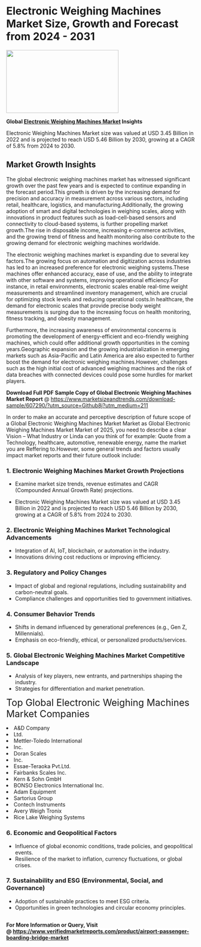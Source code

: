 <H1>Electronic Weighing Machines Market Size, Growth and Forecast from 2024 - 2031</H1><img class="aligncenter size-medium wp-image-584254" src="https://thirdeyenews.in/wp-content/uploads/2024/09/Global-Market-Research-300x168.jpeg" alt="" width="300" height="168" /><p><strong>Global&nbsp;<a href="https://www.marketsizeandtrends.com/download-sample/607290/?utm_source=Github8j?utm_medium=211">Electronic Weighing Machines Market</a> Insights</strong></p><p>Electronic Weighing Machines Market size was valued at USD 3.45 Billion in 2022 and is projected to reach USD 5.46 Billion by 2030, growing at a CAGR of 5.8% from 2024 to 2030.</p><p><h2>Market Growth Insights</h2> <p>The global electronic weighing machines market has witnessed significant growth over the past few years and is expected to continue expanding in the forecast period.This growth is driven by the increasing demand for precision and accuracy in measurement across various sectors, including retail, healthcare, logistics, and manufacturing.Additionally, the growing adoption of smart and digital technologies in weighing scales, along with innovations in product features such as load-cell-based sensors and connectivity to cloud-based systems, is further propelling market growth.The rise in disposable income, increasing e-commerce activities, and the growing trend of fitness and health monitoring also contribute to the growing demand for electronic weighing machines worldwide.</p> <p>The electronic weighing machines market is expanding due to several key factors.The growing focus on automation and digitization across industries has led to an increased preference for electronic weighing systems.These machines offer enhanced accuracy, ease of use, and the ability to integrate with other software and systems, improving operational efficiency.For instance, in retail environments, electronic scales enable real-time weight measurements and streamlined inventory management, which are crucial for optimizing stock levels and reducing operational costs.In healthcare, the demand for electronic scales that provide precise body weight measurements is surging due to the increasing focus on health monitoring, fitness tracking, and obesity management.</p> <p>Furthermore, the increasing awareness of environmental concerns is promoting the development of energy-efficient and eco-friendly weighing machines, which could offer additional growth opportunities in the coming years.Geographic expansion and the growing industrialization in emerging markets such as Asia-Pacific and Latin America are also expected to further boost the demand for electronic weighing machines.However, challenges such as the high initial cost of advanced weighing machines and the risk of data breaches with connected devices could pose some hurdles for market players.</p> <p><span class=""><strong>Download Full PDF Sample Copy of Global Electronic Weighing Machines Market Report</strong> @ <a href="https://www.marketsizeandtrends.com/download-sample/607290/?utm_source=Github8j?utm_medium=211" target="_blank">https://www.marketsizeandtrends.com/download-sample/607290/?utm_source=Github8j?utm_medium=211</a></span></p><p>In order to make an accurate and perceptive description of future scope of a Global&nbsp;Electronic Weighing Machines Market Market as Global&nbsp;Electronic Weighing Machines Market Market of 2025, you need to describe a clear Vision &ndash; What Industry or Linda can you think of for example: Quote from a Technology, healthcare, automotive, renewable energy, name the market you are Reffering to.However, some general trends and factors usually impact market reports and their future outlook include:</p><h3>1.&nbsp;<strong>Electronic Weighing Machines Market Growth Projections</strong></h3><ul><li>Examine market size trends, revenue estimates and CAGR (Compounded Annual Growth Rate) projections.</li><li><p>Electronic Weighing Machines Market size was valued at USD 3.45 Billion in 2022 and is projected to reach USD 5.46 Billion by 2030, growing at a CAGR of 5.8% from 2024 to 2030.</p></li></ul><h3>2.&nbsp;<strong>Electronic Weighing Machines Market Technological Advancements</strong></h3><ul><li>Integration of AI, IoT, blockchain, or automation in the industry.</li><li>Innovations driving cost reductions or improving efficiency.</li></ul><h3>3.&nbsp;<strong>Regulatory and Policy Changes</strong></h3><ul><li>Impact of global and regional regulations, including sustainability and carbon-neutral goals.</li><li>Compliance challenges and opportunities tied to government initiatives.</li></ul><h3>4.&nbsp;<strong>Consumer Behavior Trends</strong></h3><ul><li>Shifts in demand influenced by generational preferences (e.g., Gen Z, Millennials).</li><li>Emphasis on eco-friendly, ethical, or personalized products/services.</li></ul><h3>5.&nbsp;<strong>Global Electronic Weighing Machines Market Competitive Landscape</strong></h3><ul><li>Analysis of key players, new entrants, and partnerships shaping the industry.</li><li>Strategies for differentiation and market penetration.</li></ul><p data-pm-slice="1 1 []"><span style="color: inherit; font-family: inherit; font-size: 25px;">Top Global Electronic Weighing Machines Market Companies</span></p><div class="" data-test-id=""><p><li>A&D Company</li><li> Ltd.</li><li> Mettler-Toledo International</li><li> Inc.</li><li> Doran Scales</li><li> Inc.</li><li> Essae-Teraoka Pvt.Ltd.</li><li> Fairbanks Scales Inc.</li><li> Kern & Sohn GmbH</li><li> BONSO Electronics International Inc.</li><li> Adam Equipment</li><li> Sartorius Group</li><li> Contech Instruments</li><li> Avery Weigh Tronix</li><li> Rice Lake Weighing Systems</li></p></div><h3>6.&nbsp;<strong>Economic and Geopolitical Factors</strong></h3><ul><li>Influence of global economic conditions, trade policies, and geopolitical events.</li><li>Resilience of the market to inflation, currency fluctuations, or global crises.</li></ul><h3>7.&nbsp;<strong>Sustainability and ESG (Environmental, Social, and Governance)</strong></h3><ul><li>Adoption of sustainable practices to meet ESG criteria.</li><li>Opportunities in green technologies and circular economy principles.</li></ul><h2><strong style="font-size: 14px;">For More Information or Query, Visit @&nbsp;</strong><a style="background-color: #ffffff; font-size: 14px;" href="https://www.marketsizeandtrends.com/report/electronic-weighing-machines-market/" target="_blank">https://www.verifiedmarketreports.com/product/airport-passenger-boarding-bridge-market</a></h2>